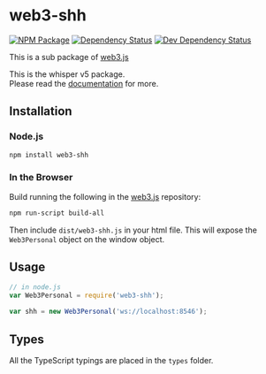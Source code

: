 # web3-shh

[![NPM Package][npm-image]][npm-url] [![Dependency Status][deps-image]][deps-url] [![Dev Dependency Status][deps-dev-image]][deps-dev-url]

This is a sub package of [web3.js][repo]

This is the whisper v5 package.  
Please read the [documentation][docs] for more.

## Installation

### Node.js

```bash
npm install web3-shh
```

### In the Browser

Build running the following in the [web3.js][repo] repository:

```bash
npm run-script build-all
```

Then include `dist/web3-shh.js` in your html file.
This will expose the `Web3Personal` object on the window object.

## Usage

```js
// in node.js
var Web3Personal = require('web3-shh');

var shh = new Web3Personal('ws://localhost:8546');
```

## Types

All the TypeScript typings are placed in the `types` folder.

[docs]: http://web3js.readthedocs.io/en/1.0/
[repo]: https://github.com/ethereum/web3.js
[npm-image]: https://img.shields.io/npm/v/web3-shh.svg
[npm-url]: https://npmjs.org/package/web3-shh
[deps-image]: https://david-dm.org/ethereum/web3.js/1.x/status.svg?path=packages/web3-shh
[deps-url]: https://david-dm.org/ethereum/web3.js/1.x?path=packages/web3-shh
[deps-dev-image]: https://david-dm.org/ethereum/web3.js/1.x/dev-status.svg?path=packages/web3-shh
[deps-dev-url]: https://david-dm.org/ethereum/web3.js/1.x?type=dev&path=packages/web3-shh
